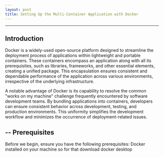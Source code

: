 ```yaml
---
layout: post
title: Setting Up the Multi-Container Application with Docker
---
```

---
Introduction
---
Docker is a widely-used open-source platform designed to streamline the deployment process of applications within lightweight and portable containers. These containers encompass an application along with all its prerequisites, such as libraries, frameworks, and other essential elements, creating a unified package. This encapsulation ensures consistent and dependable performance of the application across various environments, irrespective of the underlying infrastructure.

A notable advantage of Docker is its capability to resolve the common "works on my machine" challenge frequently encountered by software development teams. By bundling applications into containers, developers can ensure consistent behavior across development, testing, and production environments. This uniformity simplifies the development workflow and minimizes the occurrence of deployment-related issues.

--
Prerequisites
--
Before we begin, ensure you have the following prerequisites:
  Docker installed on your machine so for that download docker desktop
  
